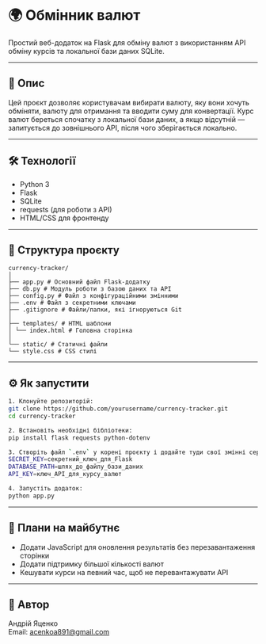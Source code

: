 # 🌍 Обмінник валют

Простий веб-додаток на Flask для обміну валют з використанням API обміну курсів та локальної бази даних SQLite.

---

## 🧠 Опис

Цей проєкт дозволяє користувачам вибирати валюту, яку вони хочуть обміняти, валюту для отримання та вводити суму для конвертації. Курс валют береться спочатку з локальної бази даних, а якщо відсутній — запитується до зовнішнього API, після чого зберігається локально.

---

## 🛠️ Технології

- Python 3
- Flask
- SQLite
- requests (для роботи з API)
- HTML/CSS для фронтенду

---

## 📁 Структура проєкту

```
currency-tracker/
│
├── app.py # Основний файл Flask-додатку
├── db.py # Модуль роботи з базою даних та API
├── config.py # Файл з конфігураційними змінними
├── .env # Файл з секретними ключами 
├── .gitignore # Файли/папки, які ігноруються Git
│
├── templates/ # HTML шаблони
│ └── index.html # Головна сторінка
│
└── static/ # Статичні файли
└── style.css # CSS стилі
```

---

## ⚙️ Як запустити

```bash
1. Клонуйте репозиторій:
git clone https://github.com/yourusername/currency-tracker.git
cd currency-tracker

2. Встановіть необхідні бібліотеки:
pip install flask requests python-dotenv

3. Створіть файл `.env` у корені проєкту і додайте туди свої змінні середовища:
SECRET_KEY=секретний_ключ_для_Flask
DATABASE_PATH=шлях_до_файлу_бази_даних
API_KEY=ключ_API_для_курсу_валют

4. Запустіть додаток:
python app.py
```

---

## 🚀 Плани на майбутнє

- Додати JavaScript для оновлення результатів без перезавантаження сторінки
- Додати підтримку більшої кількості валют
- Кешувати курси на певний час, щоб не перевантажувати API

---

## 👤 Автор

Андрій Яценко  
Email: acenkoa891@gmail.com
